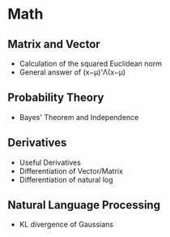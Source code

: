 # Math

## Matrix and Vector
* Calculation of the squared Euclidean norm 
* General answer of (x−μ)'Λ(x−μ)
## Probability Theory
* Bayes' Theorem and Independence

## Derivatives
* Useful Derivatives
* Differentiation of Vector/Matrix
* Differentiation of natural log

## Natural Language Processing
* KL divergence of Gaussians
